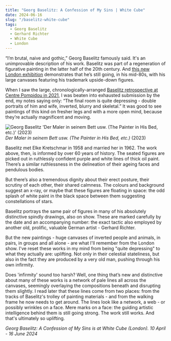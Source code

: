 ```yaml
---
title: "Georg Baselitz: A Confession of My Sins | White Cube"
date: 2024-06-16
slug: "/baselitz-white-cube"
tags:
  - Georg Baselitz
  - Gerhard Richter
  - White Cube
  - London
---
```


“I’m brutal, naive and gothic,” Georg Baselitz famously said. It's an unimprovable description of his work. Baselitz was part of a regeneration of figurative painting in the latter half of the 20th century. And [this new London exhibition](https://www.whitecube.com/gallery-exhibitions/georg-baselitz-bermondsey-2024) demonstrates that he’s still going, in his mid-80s, with his large canvases featuring his trademark upside-down figures.

When I saw the large, chronologically-arranged [Baselitz retrospective at Centre Pompidou in 2021](https://www.centrepompidou.fr/en/program/calendar/event/RqzdcSS), I was beaten into exhausted submission by the end, my notes saying only: “The final room is quite depressing - double portraits of him and wife, inverted, blurry and skeletal.” It was good to see paintings of this kind on fresher legs and with a more open mind, because they’re actually magnificent and moving.

![Georg Baselitz 'Der Maler in seinem Bett usw. (The Painter in His Bed, etc.)' (2023)](/baselitz-white-cube-1.jpeg)
*Der Maler in seinem Bett usw. (The Painter in His Bed, etc.)* (2023)

Baselitz met Elke Kretschmar in 1958 and married her in 1962. The work above, then, is informed by over 60 years of history. The seated figures are picked out in ruthlessly confident purple and white lines of thick oil paint. There’s a similar ruthlessness in the delineation of their ageing faces and pendulous bodies.

But there’s also a tremendous dignity about their erect posture, their scrutiny of each other, their shared calmness. The colours and background suggest an x-ray, or maybe that these figures are floating in space: the odd splash of white paint in the black space between them suggesting constellations of stars.

Baselitz portrays the same pair of figures in many of his absolutely distinctive spindly drawings, also on show. These are marked carefully by the date and an accompanying number: the exact tactic also employed by another old, prolific, valuable German artist - Gerhard Richter.

But the new paintings - huge canvases of inverted people and animals, in pairs, in groups and all alone - are what I'll remember from the London show. I've reset these works in my mind from being "quite depressing" to what they actually are: uplifting. Not only in their celestial stateliness, but also in the fact they are produced by a very old man, pushing through his own infirmity.

Does 'infirmity' sound too harsh? Well, one thing that’s new and distinctive about many of these works is a network of pale lines all across the canvases, seemingly overlaying the compositions beneath and disrupting them slightly. I read later that these lines come from two places: from the tracks of Baselitz's trolley of painting materials - and from the walking frame he now needs to get around. The lines look like a network, a web - or possibly wrinkles on a face. Mere marks on a face: the guiding artistic intelligence behind them is still going strong. The work still works. And that's ultimately so uplifting.

_Georg Baselitz: A Confession of My Sins is at White Cube (London). 10 April - 16 June 2024_
